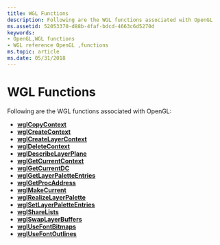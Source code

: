```yaml
---
title: WGL Functions
description: Following are the WGL functions associated with OpenGL
ms.assetid: 52053370-d88b-4faf-bdcd-4663c6d5270d
keywords:
- OpenGL,WGL functions
- WGL reference OpenGL ,functions
ms.topic: article
ms.date: 05/31/2018
---
```


# WGL Functions

Following are the WGL functions associated with OpenGL:

-   [**wglCopyContext**](/windows/desktop/api/wingdi/nf-wingdi-wglcopycontext)
-   [**wglCreateContext**](/windows/desktop/api/wingdi/nf-wingdi-wglcreatecontext)
-   [**wglCreateLayerContext**](/windows/desktop/api/wingdi/nf-wingdi-wglcreatelayercontext)
-   [**wglDeleteContext**](/windows/desktop/api/wingdi/nf-wingdi-wgldeletecontext)
-   [**wglDescribeLayerPlane**](/windows/desktop/api/wingdi/nf-wingdi-wgldescribelayerplane)
-   [**wglGetCurrentContext**](/windows/desktop/api/wingdi/nf-wingdi-wglgetcurrentcontext)
-   [**wglGetCurrentDC**](/windows/desktop/api/wingdi/nf-wingdi-wglgetcurrentdc)
-   [**wglGetLayerPaletteEntries**](/windows/desktop/api/wingdi/nf-wingdi-wglgetlayerpaletteentries)
-   [**wglGetProcAddress**](/windows/desktop/api/wingdi/nf-wingdi-wglgetprocaddress)
-   [**wglMakeCurrent**](/windows/desktop/api/wingdi/nf-wingdi-wglmakecurrent)
-   [**wglRealizeLayerPalette**](/windows/desktop/api/wingdi/nf-wingdi-wglrealizelayerpalette)
-   [**wglSetLayerPaletteEntries**](/windows/desktop/api/wingdi/nf-wingdi-wglsetlayerpaletteentries)
-   [**wglShareLists**](/windows/desktop/api/wingdi/nf-wingdi-wglsharelists)
-   [**wglSwapLayerBuffers**](/windows/desktop/api/wingdi/nf-wingdi-wglswaplayerbuffers)
-   [**wglUseFontBitmaps**](/windows/desktop/api/wingdi/nf-wingdi-wglusefontbitmapsa)
-   [**wglUseFontOutlines**](/windows/desktop/api/wingdi/nf-wingdi-wglusefontoutlinesa)

 

 




